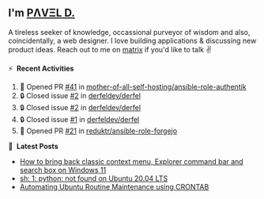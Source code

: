 ## I'm [PΛVΞL D.][homepage]

A tireless seeker of knowledge, occassional purveyor of wisdom and also, coincidentally, a web designer. I love building applications & discussing new product ideas. Reach out to me on [matrix][matrixto] if you'd like to talk ✌️


[homepage]: https://l.dimov.xyz/page?ref=github.com
[matrixto]: https://l.dimov.xyz/matrix?ref=github.com
[github]: https://l.dimov.xyz/github?ref=github.com

:zap: &nbsp;**Recent Activities**
  
<!--START_SECTION:activity-->
1. 💪 Opened PR [#41](https://github.com/mother-of-all-self-hosting/ansible-role-authentik/pull/41) in [mother-of-all-self-hosting/ansible-role-authentik](https://github.com/mother-of-all-self-hosting/ansible-role-authentik)
2. 🔒 Closed issue [#2](https://github.com/derfeldev/derfel/issues/2) in [derfeldev/derfel](https://github.com/derfeldev/derfel)
3. 🔒 Closed issue [#2](https://github.com/derfeldev/derfel/issues/2) in [derfeldev/derfel](https://github.com/derfeldev/derfel)
4. 🔒 Closed issue [#1](https://github.com/derfeldev/derfel/issues/1) in [derfeldev/derfel](https://github.com/derfeldev/derfel)
5. 💪 Opened PR [#21](https://github.com/reduktr/ansible-role-forgejo/pull/21) in [reduktr/ansible-role-forgejo](https://github.com/reduktr/ansible-role-forgejo)
<!--END_SECTION:activity-->

📑 &nbsp;**Latest Posts**

<!-- DIMOV-POST-LIST:START -->
- [How to bring back classic context menu, Explorer command bar and search box on Windows 11](https://www.dimov.xyz/how-to-bring-back-classic-context-menu-explorer-command-bar-and-search-box-on-windows-11/)
- [sh: 1: python: not found on Ubuntu 20.04 LTS](https://www.dimov.xyz/sh-1-python-not-found/)
- [Automating Ubuntu Routine Maintenance using CRONTAB](https://www.dimov.xyz/automating-ubuntu-routine-maintenance-using-crontab/)
<!-- DIMOV-POST-LIST:END -->
